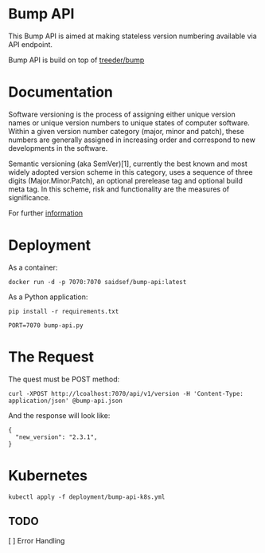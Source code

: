 # Bump API

This Bump API is aimed at making stateless version numbering available via API endpoint.

Bump API is build on top of [treeder/bump](https://hub.docker.com/r/treeder/bump/)

# Documentation

Software versioning is the process of assigning either unique version names or unique version numbers to unique states of computer software. Within a given version number category (major, minor and patch), these numbers are generally assigned in increasing order and correspond to new developments in the software. 

Semantic versioning (aka SemVer)[1], currently the best known and most widely adopted version scheme in this category, uses a sequence of three digits (Major.Minor.Patch), an optional prerelease tag and optional build meta tag. In this scheme, risk and functionality are the measures of significance.

For further [information](https://en.wikipedia.org/wiki/Software_versioning)

# Deployment

As a container:

```shell
docker run -d -p 7070:7070 saidsef/bump-api:latest
```

As a Python application:

```shell
pip install -r requirements.txt

PORT=7070 bump-api.py
```

# The Request

The quest must be POST method:
```shell
curl -XPOST http://lcoalhost:7070/api/v1/version -H 'Content-Type: application/json' @bump-api.json
```

And the response will look like:

```shell
{
  "new_version": "2.3.1",
}
```

# Kubernetes

```shell
kubectl apply -f deployment/bump-api-k8s.yml
```

## TODO

[ ] Error Handling
